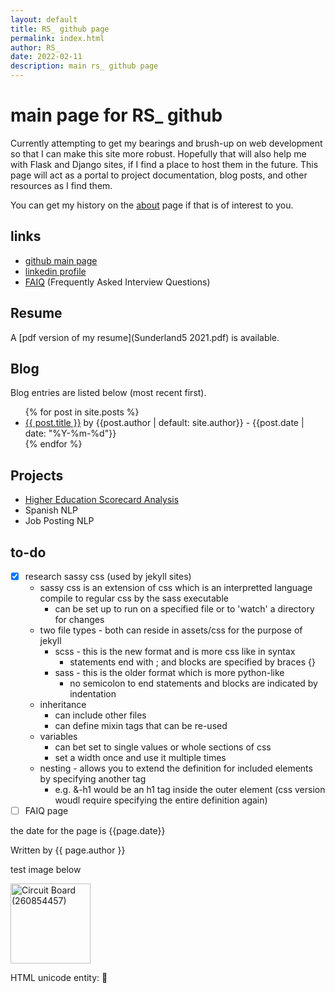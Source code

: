 ```yaml
---
layout: default
title: RS_ github page
permalink: index.html
author: RS_
date: 2022-02-11
description: main rs_ github page
---
```


# main page for RS_ github
Currently attempting to get my bearings and brush-up on web development so that I can make this site more robust.  Hopefully that will also help me with Flask and Django sites, if I find a place to host them in the future.  This page will act as a portal to project documentation, blog posts, and other resources as I find them.  

You can get my history on the [about](about.html) page if that is of interest to you.


## links
- [github main page](github.com/rsunderscore)
- [linkedin profile](https://www.linkedin.com/in/robert-sunderland-a072a457/)
- [FAIQ](FAIQ.html) (Frequently Asked Interview Questions)

## Resume
A [pdf version of my resume](Sunderland5 2021.pdf) is available.

## Blog <a id="blog" ></a>
Blog entries are listed below (most recent first).  

<ul>
  {% for post in site.posts %}
    <li>
      <a href="{{ post.url }}">{{ post.title }}</a> by {{post.author | default: site.author}} - {{post.date | date: "%Y-%m-%d"}}
    </li>
  {% endfor %}
</ul>

## Projects<a id='projects'></a>

- [Higher Education Scorecard Analysis](highered)
- Spanish NLP
- Job Posting NLP

## to-do
- [x] research sassy css (used by jekyll sites)
	- sassy css is an extension of css which is an interpretted language compile to regular css by the sass executable
		- can be set up to run on a specified file or to 'watch' a directory for changes
	- two file types - both can reside in assets/css for the purpose of jekyll
		- scss - this is the new format and is more css like in syntax
			- statements end with ; and blocks are specified by braces {}
		- sass - this is the older format which is more python-like
			- no semicolon to end statements and blocks are indicated by indentation
	- inheritance
		- can include other files
		- can define mixin tags that can be re-used
	- variables
		- can bet set to single values or whole sections of css
		- set a width once and use it multiple times
	- nesting - allows you to extend the definition for included elements by specifying another tag
		- e.g. &-h1 would be an h1 tag inside the outer element (css version woudl require specifying the entire definition again)
- [ ] FAIQ page

the date for the page is {{page.date}} 

Written by {{ page.author }}

test image below

<a title="Tobias Hanf, CC BY-SA 3.0 &lt;https://creativecommons.org/licenses/by-sa/3.0&gt;, via Wikimedia Commons" href="https://commons.wikimedia.org/wiki/File:Circuit_Board_(260854457).jpeg">
	<img width="128" alt="Circuit Board (260854457)" src="https://upload.wikimedia.org/wikipedia/commons/thumb/1/13/Circuit_Board_%28260854457%29.jpeg/128px-Circuit_Board_%28260854457%29.jpeg">
</a>

HTML unicode entity: &#x1F304;


